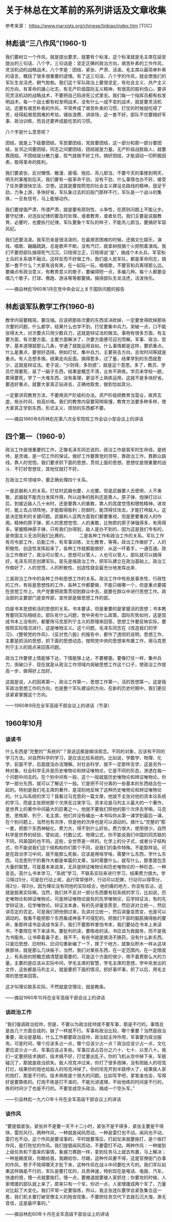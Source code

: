 # 关于林总在文革前的系列讲话及文章收集

参考来源： https://www.marxists.org/chinese/linbiao/index.htm
[TOC]

## 林彪谈“三八作风”(1960-1)

我们要树立一个作风，就是提出要求，就要有个标准，这个标准就是毛主席在延安提出的三句话、八个字。三句话是：坚定正确的政治方向，艰苦朴素的工作作风，灵活机动的战略战术。八个字是：团结、紧张、严肃、活泼。毛主席以最简单朴素的语言，概括了很多很重要的道理。有了这三句话、八个字的作风，就会使我们的军队生龙活虎、朝气勃勃。我们这个军队政治上要很坚定，有社会主义、共产主义的方向，有革命的雄心壮志，有无产阶级国际主义精神，有很高的胜利信心。要讲究灵活机动的战略战术，不要把自己陷进死公式里去。我们每一个指挥员都有权发明战术，每一个战士都有权发明战术，没有什么一成不变的战术，就是要灵活机动。还要有艰苦朴素的作风，平常养成了艰苦朴素的习惯，打仗的时候就吃得了苦，经得起艰苦困难的考验。铺张浪费、讲排场，这一套不好。部队不仅要搞好军事、政治训练，而且还要养成能吃苦的习惯。

八个字是什么意思呢？

团结，就是上下级要团结，军民要团结，党政要团结，这一部分和那一部分要团结，友邻之间要团结，同志之间要团结，团结就是力量。无产阶级战胜敌人，就要靠团结。不团结就分散力量，怄气就做不好工作。搞好团结，才能调动一切积极因素，取得革命的胜利。

我们要紧张，反对懒惰、散漫、疲塌、拖拉、吊儿郎当，不要今天的事推到明天，明天的事推到后天。我们要有一股革命干劲，没有干劲，什么事情也办不好。接受了任务要很快交活、交卷。这就是要按照党的社会主义建设总路线的精神，鼓足干劲，力争上游，多快好省。军队象过去的旧衙门那样不行，军队是一个战斗的集体，一旦有信号，马上能够动作。

我们要提倡严肃，所谓严肃，就是要有原则性、斗争性，在原则问题上不能让步。要守纪律，对违反纪律的要及时处理，或者教育，或者处罚。我们主要是说服教育，必要时，也要执行纪律。军队要象个军队的样子，不能吊儿郎当，要搞好军容风纪。

我们还要活泼。我军历来是很活泼的，在最艰苦困难的时候，还搞文化娱乐，演戏、唱歌、蹦蹦跳跳，总是歌声不断。没有汽灯，就拿树枝搞个火把照着演戏。我们不要把部队搞得死气沉沉，只晓得立正，只晓得说“是”，搞成个木头兵，军官和士兵的关系很不融洽。这样反而不好做工作。我们是人民军队，都是革命同志，搞那一套干什么？大家有说有笑，在一起玩一玩，唱唱歌，不要官和兵离得那么远。要编点有政治意义、有教育意义的歌子，要编得短一点，多编几种。每个人都要会唱几个歌子。打球、赛跑、游泳等等都要搞，搞得部队生龙活虎，活泼快乐。

——摘自林彪1960年1月在党中央会议上关于国防问题的报告

## 林彪谈军队教学工作(1960-8)

教学内容要精简，要压缩。应该把那些次要的东西坚决砍掉，一定要舍得砍掉那些次要的问题。什么都学，结果什么也学不到。打仗要集中兵力，突破一点，口不能张得太大，对次要点只用少数兵力，这就是辩证法的做法。事物有很多方面，有主要方面，有次要方面，主要方面解决了，次要方面便可迎刃而解。军事、政治、哲学，基本道理就那么几条，学通了就能运用自如。什么事情都是这样，要抓重点。什么是重点，要很好选择。例如打仗，集中兵力，主要突击方向，总攻时间等就是重点。有人总想多搞，结果走向反面。搞得愈多，过了量，结果学到的东西就愈少，这就是辩证法。老子说，“少则得，多则惑”，就是这个意思。多了，教员、学员忙得要死，装了一脑子东西，结果是概念不清，业务不熟练。学员来学校一趟，累得要死，学了一大堆东西，没有条理，更谈不上熟练运用，这就不是多快好省。要选好重点，就要大家真正钻进去，正确地取舍，做到恰如其分。

一定要讲究教育方法，不要用资产阶级的办法。资产阶级把教育当营业，故弄玄虚，拖长时间，抬高价格。我们的教育内容要简明易懂，教育方法要多种多样，使大家真正学到东西，形式主义、烦琐的东西都不要。

——摘自1960年8月林彪在第八次全军院校工作会议小型会议上的讲话

## 四个第一（1960-9）

政治工作是很重要的工作，正像毛泽东同志说的，政治工作是我军的生命线，是统帅，是灵魂，是一切工作的保证。做好工作要靠党的领导，靠政治工作，靠群众路线，靠人的觉悟。我们要求抓下面的思想，贯彻上面的思想。思想仗是很重要的战斗．不打好思想仗，其他仗就打不好。

在政治工件领域中，要正确处理四个关系。

一是武器和人的关系。打仗时武器也要，人也要。但是武器要人去使用，人不勇敢，武器就不能充分发挥作用，所以战争的胜利还是靠人。原子弹、炮弹打过以后，到接近敌人几十米时，还是要靠人的勇敢，靠人的高度觉悟和牺牲精神。进攻时，能上去占领阵地，才能取得胜利；防御时，能顶得住攻击，才能打垮敌人。这是决定胜利的关键问题。武器和人这两方面我们都要重视，但是更要重视人的作用。精神的原子弹，即人的思想觉悟、人的勇敢，比物质的原子弹强得多，有用得多。掌握精神原子弹，只有我们办得到，敌人是办不到的，因为这是我们专有的，是帝国主义无法同我们比赛的。
　　
二是各种工作和政治工作的关系。军队工作有司令部工作，后勤工作，有军事训练，文化教育，等等。政治工作做好了，人的积极性、创造性发挥起来了，各种工作就都能做好．从这一环着手，一通百通。政治工作做好了，政治可以管人，思想可以管人，人也可以管人，部队就可以搞得好。毛泽东同志创建军队，首先是搞政治工作，把军队建立在政治基础上。政治工作做好了，人的觉悟，人的积极性、创造性就会最充分地发挥出来．

三是政治工作中的各种工作和思想工作的关系。政治工作中有些是事务性、行政性的工作，有些是思想性的工作，各种工作都要做，不能只做哪一个，但是重点要摆在思想工作上。共产党要把政策贯彻到群众中去，就要在群众中进行思想工作。政治部的主要部门是宣传部，宣传部是做思想工作的部。

四是书本思想和活的思想的关系。书本要读，但是重要的是掌握活的思想；书本教育要同实际相结合。部队有什么问题，党中央有什么政策，国际形势如何，这是现成书本上没有的，都要用马克思列宁主义的原理来回答。思想工作要反映实际，要按照实际情况进行，这是唯物主义。这个问题，毛泽东同志在《改造我们的学习》、《整顿党的作风》、《反对党八股》的报告中，都作了透彻的说明，思想工作，主要是抓活的思想，抓下面的思想动态，按照党中央的思想来布置工作，用马克思列宁主义的观点来回答问题。

政治工作要使上情能够下达，下情能够上达，不要梗塞。要像打仗一样，集中兵力，突破口子．现在就是从政治工作领域内突破思想工作这个口子，使政治工作提高一步，做得好上加好。

这就是说，人的因素第一，政治工作第一，思想工作第一，活的思想第一。这是我军政治思想工作的方向，也是整个军队建设的方向，在新的历史时期中，我们更应该紧紧掌握这个方向。

——1960年9月在全军高级干部会议上的讲话（节录）

## 1960年10月

### 谈读书

什么东西是“完整的”“系统的”？我说这都是糊涂观念。不同的对象，应该有不同的学习方法。对自然科学的学习，是应该比较系统的。比如说，学数学、物理、化学，前面不学，后面就没办法理解。对社会科学，就不一定那样去学，这是另外一种对象。社会科学无非是历史唯物论和辨证唯物论，它是不同的形态，渗透在每一个问题中间去的。在个别中间有一般，这个一般就是历史唯物论和辨证唯物论。你学一部分东西，就可以了解这个一般。它是把不可分离的一些基本的东西结合在一起的。特别是我们毛主席的著作，是深刻地反映了这种历史唯物论和辨证唯物论的。什么叫系统的学习？我看过马克思的一篇文章，他就不主张对他的资本论系统的学习，而是主张把他那个次序反过来学习。资本论是马列主义最大的一个著作，是世界上的著作中间最大的巨著之一。他就不要我们照他的那个次序去学嘛。马克思、恩格斯、列宁、毛主席，他们并没有编出一本书叫你从第一课学到最后一课。在个别问题上，当然也有次序，但是他的次序也是可以调动的。搞什么“完整的”那一套，把那个东西神秘化，费力大，得不到什么好处。费力很大，使用很少。自然科学是世界的经验，譬如说，代数公式、物理公式，你不能说我们中国的同苏联的不同，同美国的也不同。这些，全世界是一样的。化学上的分子式，或者分子结构式，你不能说我们这个结构和你们那个不同，说我们的条件特殊。不能那样说。可是在政治学习中间，就不能那么死板，应该是用啥学啥，需要什么东西，学什么东西。马克思列宁的著作大都是单篇的文章，当时需要什么，就写什么，那里面包含大量的智慧。可是基本来说来，无非是辨证唯物论和历史唯物论的一种形态，一种变态。高什么书本学习，“系统”学习，不联系实际来进行学习，结果费力很大。学习得过5分，可是在行动上呢，品行常常很坏，行动可以犯罪，行动可以得零分，得2分，得3分。因为理论没有同他的实际结合，他的痛的地方，你没有去沾，这就是脱离实际嘛。当然，我们并不反对一部分东西要有较系统的学习，比如说，历史唯物论和辨证唯物论。可是辨证唯物论就有的先学唯物论，后学辩证法，有的先学辩证法，后学唯物论。辩证法本身，有的先讲量变质变，然后讲对立统一，然后讲否定的否定。可是我们把他倒过来，先讲对立统一，然后讲量变质变，也是可以调动的。我看不能把那个东西看成神圣不可侵犯的。把我们干部的脑筋搞得胀的要命，象那样读书会读成书呆子。我们不要那样害怕书本，我们要站在书本上来读书，不要爬在书下来读书。要批判的读，要吸收的读。书应该为我服务，而不是我为书服务。让书牵着鼻子走，我不干。有些书就是换汤不换药，没有什么新东西，只是旧思想、旧材料、旧词句重新编了一下，换了个地方，就象玩积木一样从这块换那块，就是那么几块板子。当然，我们对某些东西，在一定范围内，在一定限度上，有系统的把概念搞清楚是需要的，可是这个方面的很少，用不着费那么大的力量。主要的是应该从实际中间，学毛主席的智慧，学毛主席的思想，学中央发出的文件，这些都是马列主义。就是要抓下面的情况，抓好事坏事，抓了以后，用毛主席的思想来回答。

这才叫理论联系实际。不然就是空理论，就是教条。

——摘自1960年10月在全军高级干部会议上的讲话

### 谈政治工作

“我们强调政治挂帅，但是，不要以为政治挂帅就不要军事，那是不行的。事情总是由几个方面合成的，缺了一样就不行。军事和政治比较，哪个重要？当然是政治重要，政治是基础，什么工作都要政治挂帅，政治起主帅作用，军事要为政治服务。可是时间，哪个应该多占一点，哪个应该少占一点？政治应该少占一点，文化更应该少占一点，军事应该占多些。军事应该占百分之六十、七十、以至八十。我们一定要把技术搞好，技术搞不好，打仗要出乱子。你的飞机从空中掉下来，军舰碰沉了，那就是政治损失。敌人坦克冲过来，你打了很多炮弹，没有把敌人的坦克打烂，结果你的炮也给敌人的坦克冲掉了。你的坦克开到半路停火了，结果挨人家的炮打，那是不行的。技术熟练是个很大的问题。比如写字吧，拿笔谁也会，写得好是要靠练的。打炮不练是打不准的，不能光讲道理，不给他练的时间是不行的，练的时间少了也是不行的。不要变成空头政治，搞成一个空头军。”

——引自林彪一九六○年十月在全军高级干部会议上的讲话

### 谈作风

“要提倡紧张。紧张并不是要一天干十二小时，紧张不是干得多，紧张主要是干得快，雷厉风行。两种作风，一种就是闻风而动，一种是雷打也不动。闻风也不动，雷打也不动，这个作风是要误事的，平时就要落后，打起仗来就要挨打，是个挨打作风，是打败仗的作风。我们提倡闻风而动，不要雷打不动。两种作风：一种接到上级任务和下面来的事情，象接力赛跑一样，拿到任务马上就去布置，马上解决；一种是踢皮球，你踢给我，我踢给你，尽踢，这种作风要不得，这是官僚衙门办事的作风，卷子不晓得哪天才批下来，这种作风在战斗中间要吃大亏的。我们军队如果这样搞是不行的，军队是要打仗的，兵贵神速，特别现在是电话、电报、汽车，快速的很，慢一点就要挨打。慢一点，要撤退就要被人家抓住；你要攻的时候，人家增援的部队就上来了，原来只有一个军，你迟一点，人家增援成两个军了，力量对比起了大变化。我们平常一定要锻炼，所以，我主张连队要学会紧急集合这一套，我们机关要打破官僚主义的拖沓现象，不要把任务交代下去就石沉大海，渺无音信，这是最坏事的。”

——摘自林彪60年十月在全军高级干部会议上的讲话